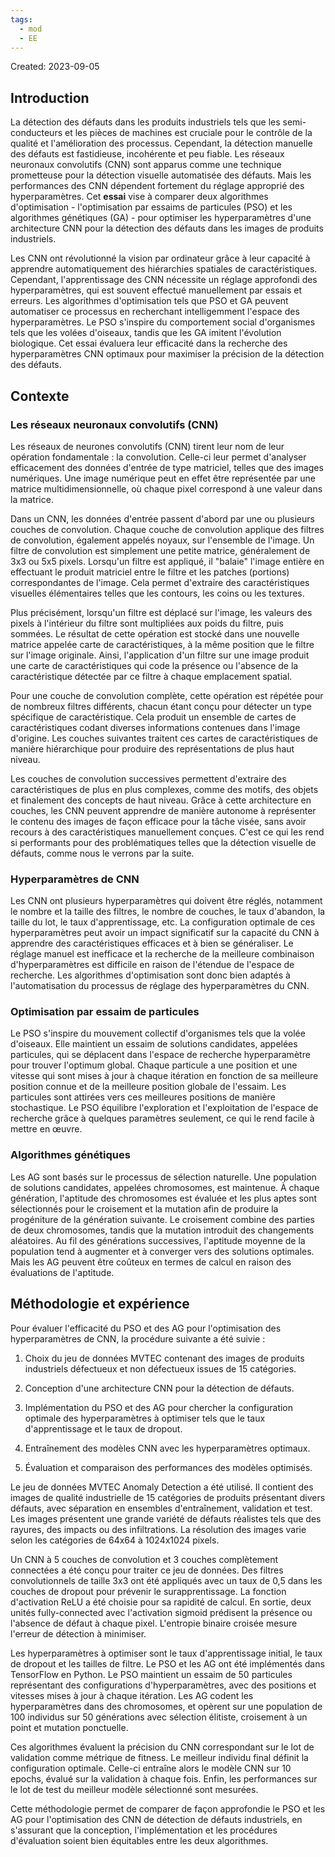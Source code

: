 ```yaml
---
tags:
  - mod
  - EE
---
```

Created: 2023-09-05

## Introduction

La détection des défauts dans les produits industriels tels que les semi-conducteurs et les pièces de machines est cruciale pour le contrôle de la qualité et l'amélioration des processus. Cependant, la détection manuelle des défauts est fastidieuse, incohérente et peu fiable. Les réseaux neuronaux convolutifs (CNN) sont apparus comme une technique prometteuse pour la détection visuelle automatisée des défauts. Mais les performances des CNN dépendent fortement du réglage approprié des hyperparamètres. Cet **essai** vise à comparer deux algorithmes d'optimisation - l'optimisation par essaims de particules (PSO) et les algorithmes génétiques (GA) - pour optimiser les hyperparamètres d'une architecture CNN pour la détection des défauts dans les images de produits industriels.

Les CNN ont révolutionné la vision par ordinateur grâce à leur capacité à apprendre automatiquement des hiérarchies spatiales de caractéristiques. Cependant, l'apprentissage des CNN nécessite un réglage approfondi des hyperparamètres, qui est souvent effectué manuellement par essais et erreurs. Les algorithmes d'optimisation tels que PSO et GA peuvent automatiser ce processus en recherchant intelligemment l'espace des hyperparamètres. Le PSO s'inspire du comportement social d'organismes tels que les volées d'oiseaux, tandis que les GA imitent l'évolution biologique. Cet essai évaluera leur efficacité dans la recherche des hyperparamètres CNN optimaux pour maximiser la précision de la détection des défauts.

## Contexte

### Les réseaux neuronaux convolutifs (CNN) 
Les réseaux de neurones convolutifs (CNN) tirent leur nom de leur opération fondamentale : la convolution. Celle-ci leur permet d'analyser efficacement des données d'entrée de type matriciel, telles que des images numériques. Une image numérique peut en effet être représentée par une matrice multidimensionnelle, où chaque pixel correspond à une valeur dans la matrice.

Dans un CNN, les données d'entrée passent d'abord par une ou plusieurs couches de convolution. Chaque couche de convolution applique des filtres de convolution, également appelés noyaux, sur l'ensemble de l'image. Un filtre de convolution est simplement une petite matrice, généralement de 3x3 ou 5x5 pixels. Lorsqu'un filtre est appliqué, il "balaie" l'image entière en effectuant le produit matriciel entre le filtre et les patches (portions) correspondantes de l'image. Cela permet d'extraire des caractéristiques visuelles élémentaires telles que les contours, les coins ou les textures.

Plus précisément, lorsqu'un filtre est déplacé sur l'image, les valeurs des pixels à l'intérieur du filtre sont multipliées aux poids du filtre, puis sommées. Le résultat de cette opération est stocké dans une nouvelle matrice appelée carte de caractéristiques, à la même position que le filtre sur l'image originale. Ainsi, l'application d'un filtre sur une image produit une carte de caractéristiques qui code la présence ou l'absence de la caractéristique détectée par ce filtre à chaque emplacement spatial.

Pour une couche de convolution complète, cette opération est répétée pour de nombreux filtres différents, chacun étant conçu pour détecter un type spécifique de caractéristique. Cela produit un ensemble de cartes de caractéristiques codant diverses informations contenues dans l'image d'origine. Les couches suivantes traitent ces cartes de caractéristiques de manière hiérarchique pour produire des représentations de plus haut niveau.

Les couches de convolution successives permettent d'extraire des caractéristiques de plus en plus complexes, comme des motifs, des objets et finalement des concepts de haut niveau. Grâce à cette architecture en couches, les CNN peuvent apprendre de manière autonome à représenter le contenu des images de façon efficace pour la tâche visée, sans avoir recours à des caractéristiques manuellement conçues. C'est ce qui les rend si performants pour des problématiques telles que la détection visuelle de défauts, comme nous le verrons par la suite.

### Hyperparamètres de CNN

Les CNN ont plusieurs hyperparamètres qui doivent être réglés, notamment le nombre et la taille des filtres, le nombre de couches, le taux d'abandon, la taille du lot, le taux d'apprentissage, etc. La configuration optimale de ces hyperparamètres peut avoir un impact significatif sur la capacité du CNN à apprendre des caractéristiques efficaces et à bien se généraliser. Le réglage manuel est inefficace et la recherche de la meilleure combinaison d'hyperparamètres est difficile en raison de l'étendue de l'espace de recherche. Les algorithmes d'optimisation sont donc bien adaptés à l'automatisation du processus de réglage des hyperparamètres du CNN.
### Optimisation par essaim de particules

Le PSO s'inspire du mouvement collectif d'organismes tels que la volée d'oiseaux. Elle maintient un essaim de solutions candidates, appelées particules, qui se déplacent dans l'espace de recherche hyperparamètre pour trouver l'optimum global. Chaque particule a une position et une vitesse qui sont mises à jour à chaque itération en fonction de sa meilleure position connue et de la meilleure position globale de l'essaim. Les particules sont attirées vers ces meilleures positions de manière stochastique. Le PSO équilibre l'exploration et l'exploitation de l'espace de recherche grâce à quelques paramètres seulement, ce qui le rend facile à mettre en œuvre.
### Algorithmes génétiques

Les AG sont basés sur le processus de sélection naturelle. Une population de solutions candidates, appelées chromosomes, est maintenue. À chaque génération, l'aptitude des chromosomes est évaluée et les plus aptes sont sélectionnés pour le croisement et la mutation afin de produire la progéniture de la génération suivante. Le croisement combine des parties de deux chromosomes, tandis que la mutation introduit des changements aléatoires. Au fil des générations successives, l'aptitude moyenne de la population tend à augmenter et à converger vers des solutions optimales. Mais les AG peuvent être coûteux en termes de calcul en raison des évaluations de l'aptitude.

## Méthodologie et expérience

Pour évaluer l'efficacité du PSO et des AG pour l'optimisation des hyperparamètres de CNN, la procédure suivante a été suivie :

1. Choix du jeu de données MVTEC contenant des images de produits industriels défectueux et non défectueux issues de 15 catégories.
    
2. Conception d'une architecture CNN pour la détection de défauts.
    
3. Implémentation du PSO et des AG pour chercher la configuration optimale des hyperparamètres à optimiser tels que le taux d'apprentissage et le taux de dropout.
    
4. Entraînement des modèles CNN avec les hyperparamètres optimaux.
    
5. Évaluation et comparaison des performances des modèles optimisés.
    

Le jeu de données MVTEC Anomaly Detection a été utilisé. Il contient des images de qualité industrielle de 15 catégories de produits présentant divers défauts, avec séparation en ensembles d'entraînement, validation et test. Les images présentent une grande variété de défauts réalistes tels que des rayures, des impacts ou des infiltrations. La résolution des images varie selon les catégories de 64x64 à 1024x1024 pixels.

Un CNN à 5 couches de convolution et 3 couches complètement connectées a été conçu pour traiter ce jeu de données. Des filtres convolutionnels de taille 3x3 ont été appliqués avec un taux de 0,5 dans les couches de dropout pour prévenir le surapprentissage. La fonction d'activation ReLU a été choisie pour sa rapidité de calcul. En sortie, deux unités fully-connected avec l'activation sigmoid prédisent la présence ou l'absence de défaut à chaque pixel. L'entropie binaire croisée mesure l'erreur de détection à minimiser.

Les hyperparamètres à optimiser sont le taux d'apprentissage initial, le taux de dropout et les tailles de filtre. Le PSO et les AG ont été implémentés dans TensorFlow en Python. Le PSO maintient un essaim de 50 particules représentant des configurations d'hyperparamètres, avec des positions et vitesses mises à jour à chaque itération. Les AG codent les hyperparamètres dans des chromosomes, et opèrent sur une population de 100 individus sur 50 générations avec sélection élitiste, croisement à un point et mutation ponctuelle.

Ces algorithmes évaluent la précision du CNN correspondant sur le lot de validation comme métrique de fitness. Le meilleur individu final définit la configuration optimale. Celle-ci entraîne alors le modèle CNN sur 10 epochs, évalué sur la validation à chaque fois. Enfin, les performances sur le lot de test du meilleur modèle sélectionné sont mesurées.

Cette méthodologie permet de comparer de façon approfondie le PSO et les AG pour l'optimisation des CNN de détection de défauts industriels, en s'assurant que la conception, l'implémentation et les procédures d'évaluation soient bien équitables entre les deux algorithmes.